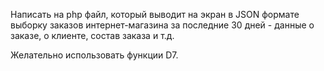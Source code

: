 Написать на php файл, который выводит
на экран в JSON формате выборку заказов интернет-магазина за последние
30 дней - данные о заказе, о клиенте, состав заказа и т.д.

Желательно использовать функции D7.
